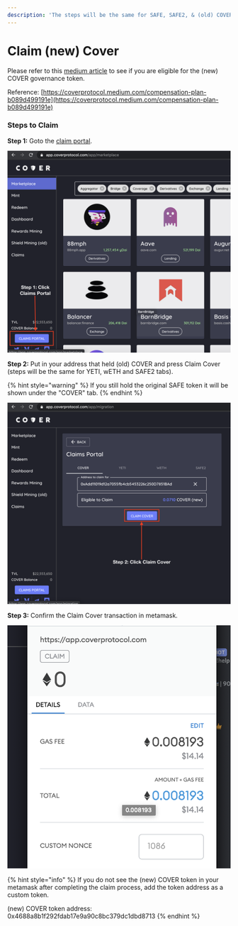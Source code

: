 ```yaml
---
description: 'The steps will be the same for SAFE, SAFE2, & (old) COVER.'
---
```


# Claim \(new\) Cover

Please refer to this [medium article](https://coverprotocol.medium.com/compensation-plan-b089d499191e) to see if you are eligible for the \(new\) COVER governance token. 

Reference: [https://coverprotocol.medium.com/compensation-plan-b089d499191e](https://coverprotocol.medium.com/compensation-plan-b089d499191e)

### Steps to Claim 

**Step 1:** Goto the [claim portal](https://app.coverprotocol.com/app/migration).

![](.gitbook/assets/screen-shot-2021-02-15-at-12.13.27-am.png)

**Step 2:** Put in your address that held \(old\) COVER and press Claim Cover \(steps will be the same for YETI, wETH and SAFE2 tabs\). 

{% hint style="warning" %}
If you still hold the original SAFE token it will be shown under the "COVER" tab. 
{% endhint %}

![](.gitbook/assets/screen-shot-2021-02-15-at-12.14.45-am.png)

**Step 3:** Confirm the Claim Cover transaction in metamask.

![](.gitbook/assets/screen-shot-2021-02-15-at-12.15.57-am.png)

{% hint style="info" %}
If you do not see the \(new\) COVER token in your metamask after completing the claim process, add the token address as a custom token.  
  
\(new\) COVER token address: 0x4688a8b1f292fdab17e9a90c8bc379dc1dbd8713
{% endhint %}

